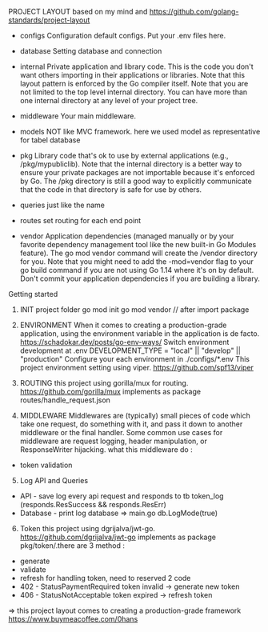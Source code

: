 PROJECT LAYOUT
based on my mind and https://github.com/golang-standards/project-layout
+ configs
    Configuration default configs.
    Put your .env files here.

+ database
    Setting database and connection

+ internal
    Private application and library code. 
    This is the code you don't want others importing in their applications or libraries. 
    Note that this layout pattern is enforced by the Go compiler itself. 
    Note that you are not limited to the top level internal directory. 
    You can have more than one internal directory at any level of your project tree.

+ middleware
    Your main middleware.

+ models
    NOT like MVC framework.
    here we used model as representative for tabel database

+ pkg
    Library code that's ok to use by external applications (e.g., /pkg/mypubliclib). 
    Note that the internal directory is a better way to ensure your private packages are not importable because it's enforced by Go. 
    The /pkg directory is still a good way to explicitly communicate that the code in that directory is safe for use by others. 

+ queries
    just like the name

+ routes
    set routing for each end point

+ vendor
    Application dependencies (managed manually or by your favorite dependency management tool like the new built-in Go Modules feature). 
    The go mod vendor command will create the /vendor directory for you. 
    Note that you might need to add the -mod=vendor flag to your go build command if you are not using Go 1.14 where it's on by default.
    Don't commit your application dependencies if you are building a library.

Getting started
1. INIT project folder
go mod init
go mod vendor // after import package

2. ENVIRONMENT
When it comes to creating a production-grade application, using the environment variable in the application is de facto. https://schadokar.dev/posts/go-env-ways/
Switch environment development at .env
DEVELOPMENT_TYPE = "local" || "develop" || "production"
Configure your each environment in ./configs/*.env
This project environment setting using viper. https://github.com/spf13/viper

3. ROUTING
this project using gorilla/mux for routing. https://github.com/gorilla/mux
implements as package routes/handle_request.json

4. MIDDLEWARE
Middlewares are (typically) small pieces of code which take one request, do something with it, and pass it down to another middleware or the final handler. Some common use cases for middleware are request logging, header manipulation, or ResponseWriter hijacking.
what this middleware do :
+ token validation

5. Log API and Queries
+ API - save log every api request and responds to tb token_log (responds.ResSuccess && responds.ResErr)
+ Database - print log database => main.go db.LogMode(true)

6. Token
this project using dgrijalva/jwt-go. https://github.com/dgrijalva/jwt-go
implements as package pkg/token/.there are 3 method :
+ generate
+ validate
+ refresh
for handling token, need to reserved 2 code
+ 402 - StatusPaymentRequired
    token invalid -> generate new token
+ 406 - StatusNotAcceptable
    token expired -> refresh token


=> this project layout comes to creating a production-grade framework
https://www.buymeacoffee.com/0hans